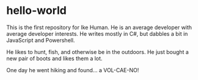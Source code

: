hello-world
===========

This is the first repository for Ike Human.  He is an average developer with average developer interests.  He writes mostly in C#, but dabbles a bit in JavaScript and Powershell.

He likes to hunt, fish, and otherwise be in the outdoors.  He just bought a new pair of boots and likes them a lot.

One day he went hiking and found... a VOL-CAE-NO!
